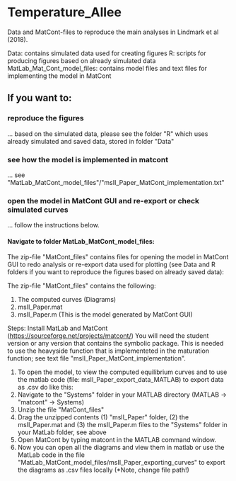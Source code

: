 # Temperature_Allee
Data and MatCont-files to reproduce the main analyses in Lindmark et al (2018).

Data: contains simulated data used for creating figures
R: scripts for producing figures based on already simulated data
MatLab_Mat_Cont_model_files: contains model files and text files for implementing the model in MatCont


## If you want to:
### reproduce the figures 
... based on the simulated data, please see the folder "R" which uses already simulated and saved data, stored in folder "Data"

### see how the model is implemented in matcont
... see "MatLab_MatCont_model_files"/"msII_Paper_MatCont_implementation.txt"

### open the model in MatCont GUI and re-export or check simulated curves
... follow the instructions below.

#### Navigate to folder MatLab_MatCont_model_files:
The zip-file "MatCont_files" contains files for opening the model in MatCont GUI to redo analysis or re-export data used for plotting (see Data and R folders if you want to reproduce the figures based on already saved data):

The zip-file "MatCont_files" contains the following:
1) The computed curves (Diagrams)
2) msII_Paper.mat
3) msII_Paper.m (This is the model generated by MatCont GUI)

Steps:
Install MatLab and MatCont (https://sourceforge.net/projects/matcont/)
You will need the student version or any version that contains the symbolic package. This is needed to use the heavyside function that is implementeted in the maturation function; see text file "msII_Paper_MatCont_implementation".

1. To open the model, to view the computed equilibrium curves and to use the matlab code (file: msII_Paper_export_data_MATLAB) to export data as .csv do like this: 
2. Navigate to the "Systems" folder in your MATLAB directory (MATLAB -> "matcont" -> Systems) 
3. Unzip the file "MatCont_files"
4. Drag the unzipped contents (1) "msII_Paper" folder, (2) the msII_Paper.mat and (3) the msII_Paper.m files to the "Systems" folder in your MatLab folder, see above
5. Open MatCont by typing matcont in the MATLAB command window.
6. Now you can open all the diagrams and view them in matlab or use the MatLab code in the file "MatLab_MatCont_model_files/msII_Paper_exporting_curves" to export the diagrams as .csv files locally (*Note, change file path!)
